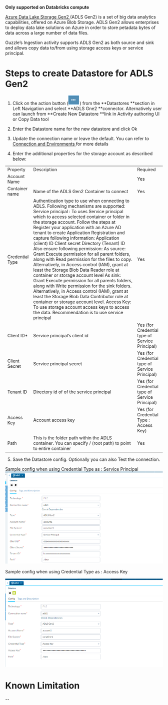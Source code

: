 **Only supported on Databricks compute**

[Azure Data Lake Storage Gen2 ](https://docs.microsoft.com/en-us/azure/storage/blobs/data-lake-storage-introduction) (ADLS Gen2) is a set of big data analytics capabilities, offered on Azure Blob Storage. ADLS Gen2 allows enterprises to deploy data lake solutions on Azure in order to store petadata bytes of data across a large number of data files.

Guzzle’s Ingestion activity supports ADLS Gen2 as both source and sink and allows copy data to/from using storage access keys or service principal. 

# Steps to create Datastore  for ADLS Gen2

1. Click on the action button (![image alt text](/img/docs/how-to-guides/datastores/action_button.png)) from the **Datastores **section in Left Navigation and select **ADLS Gne2 **connector. Alternatively user can launch from **Create New Datastore **link in Activity authoring UI or Copy Data tool

2. Enter the Datastore name for the new datastore and click Ok

3. Update the connection name or leave the default. You can refer to [Connection and Environments ](http://http) for more details

4. Enter the additional properties for the storage account as described below:

<table>
  <tr>
    <td>Property </td>
    <td>Description</td>
    <td>Required</td>
  </tr>
  <tr>
    <td>Account Name</td>
    <td></td>
    <td>Yes</td>
  </tr>
  <tr>
    <td>Container name</td>
    <td>Name of the ADLS Gen2 Container to connect</td>
    <td>Yes</td>
  </tr>
  <tr>
    <td>Credential Type</td>
    <td>Authentication type to use when connecting to ADLS. 
Following mechanisms are supported:
Service principal : To uses Service principal which to access selected container or folder in the storage account. Follow the steps at Register your application with an Azure AD tenant to create Application Registration and capture following information:
Application (client) ID 
Client secret
Directory (Tenant) ID
Also ensure following permission:
As source: Grant Execute permission for all  parent folders, along with Read permission for the files to copy. Alternatively, in Access control (IAM), grant at least the Storage Blob Data Reader role at container or storage account level
As sink: Grant Execute permission for all parents folders, along with Write permission for the sink folders. Alternatively, in Access control (IAM), grant at least the Storage Blob Data Contributor role at container or storage account level.
Access Key:  To use storage account access keys to access  the data.
Recommendation is to use service principal </td>
    <td>Yes</td>
  </tr>
  <tr>
    <td>Client ID*</td>
    <td>Service principal’s client id</td>
    <td>Yes (for Credential type of Service Principal)</td>
  </tr>
  <tr>
    <td>Client Secret</td>
    <td>Service principal secret</td>
    <td>Yes (for Credential type of Service Principal)</td>
  </tr>
  <tr>
    <td>Tenant ID</td>
    <td>Directory id of of the service principal </td>
    <td>Yes (for Credential type of Service Principal)</td>
  </tr>
  <tr>
    <td>Access Key</td>
    <td>Account access key</td>
    <td>Yes (for Credential Type : Access Key)</td>
  </tr>
  <tr>
    <td>Path</td>
    <td>This is the folder path within the ADLS container. You can specify  / (root path) to point to entire container</td>
    <td>Yes</td>
  </tr>
</table>


5. Save the Datastore config. Optionally you can also Test the connection. 

Sample config when using Credential Type as : Service Principal ![image alt text](/img/docs/how-to-guides/datastores/Azure_Data_Lake_Storage_1.png)

Sample config when using Credential Type as : Access Key

![image alt text](/img/docs/how-to-guides/datastores/Azure_Data_Lake_Storage_2.png)

# Known Limitation

--


